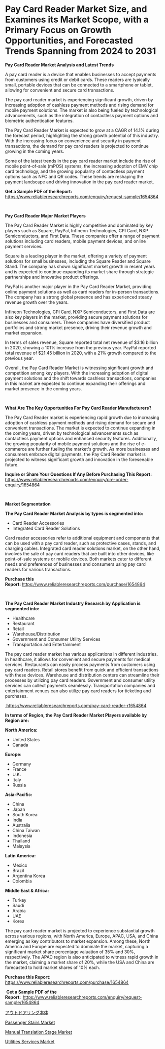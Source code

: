 <p><h1>Pay Card Reader Market Size, and Examines its Market Scope, with a Primary Focus on Growth Opportunities, and Forecasted Trends Spanning from 2024 to 2031</h1></p><p><strong>Pay Card Reader Market Analysis and Latest Trends</strong></p>
<p><p>A pay card reader is a device that enables businesses to accept payments from customers using credit or debit cards. These readers are typically small, portable devices that can be connected to a smartphone or tablet, allowing for convenient and secure card transactions.</p><p>The pay card reader market is experiencing significant growth, driven by increasing adoption of cashless payment methods and rising demand for mobile payment solutions. The market is also being fueled by technological advancements, such as the integration of contactless payment options and biometric authentication features.</p><p>The Pay Card Reader Market is expected to grow at a CAGR of 14.1% during the forecast period, highlighting the strong growth potential of this industry. With the increasing focus on convenience and security in payment transactions, the demand for pay card readers is projected to continue growing in the coming years.</p><p>Some of the latest trends in the pay card reader market include the rise of mobile point-of-sale (mPOS) systems, the increasing adoption of EMV chip card technology, and the growing popularity of contactless payment options such as NFC and QR codes. These trends are reshaping the payment landscape and driving innovation in the pay card reader market.</p></p>
<p><strong>Get a Sample PDF of the Report:&nbsp;</strong> <a href="https://www.reliableresearchreports.com/enquiry/request-sample/1654864">https://www.reliableresearchreports.com/enquiry/request-sample/1654864</a></p>
<p>&nbsp;</p>
<p><strong>Pay Card Reader Major Market Players</strong></p>
<p><p>The Pay Card Reader Market is highly competitive and dominated by key players such as Square, PayPal, Infineon Technologies, CPI Card, NXP Semiconductors, and First Data. These companies offer a range of payment solutions including card readers, mobile payment devices, and online payment services.</p><p>Square is a leading player in the market, offering a variety of payment solutions for small businesses, including the Square Reader and Square Stand. The company has shown significant market growth in recent years and is expected to continue expanding its market share through strategic partnerships and innovative product offerings.</p><p>PayPal is another major player in the Pay Card Reader Market, providing online payment solutions as well as card readers for in-person transactions. The company has a strong global presence and has experienced steady revenue growth over the years.</p><p>Infineon Technologies, CPI Card, NXP Semiconductors, and First Data are also key players in the market, providing secure payment solutions for businesses and consumers. These companies have diversified product portfolios and strong market presence, driving their revenue growth and market expansion.</p><p>In terms of sales revenue, Square reported total net revenue of $3.16 billion in 2020, showing a 101% increase from the previous year. PayPal reported total revenue of $21.45 billion in 2020, with a 21% growth compared to the previous year.</p><p>Overall, the Pay Card Reader Market is witnessing significant growth and competition among key players. With the increasing adoption of digital payment solutions and the shift towards cashless transactions, companies in this market are expected to continue expanding their offerings and market presence in the coming years.</p></p>
<p>&nbsp;</p>
<p><strong>What Are The Key Opportunities For Pay Card Reader Manufacturers?</strong></p>
<p><p>The Pay Card Reader market is experiencing rapid growth due to increasing adoption of cashless payment methods and rising demand for secure and convenient transactions. The market is expected to continue expanding in the coming years, driven by technological advancements such as contactless payment options and enhanced security features. Additionally, the growing popularity of mobile payment solutions and the rise of e-commerce are further fueling the market's growth. As more businesses and consumers embrace digital payments, the Pay Card Reader market is projected to witness significant growth and innovation in the foreseeable future.</p></p>
<p><strong>Inquire or Share Your Questions If Any Before Purchasing This Report:</strong> <a href="https://www.reliableresearchreports.com/enquiry/pre-order-enquiry/1654864">https://www.reliableresearchreports.com/enquiry/pre-order-enquiry/1654864</a></p>
<p>&nbsp;</p>
<p><strong>Market Segmentation</strong></p>
<p><strong>The Pay Card Reader Market Analysis by types is segmented into:</strong></p>
<p><ul><li>Card Reader Accessories</li><li>Integrated Card Reader Solutions</li></ul></p>
<p><p>Card reader accessories refer to additional equipment and components that can be used with a pay card reader, such as protective cases, stands, and charging cables. Integrated card reader solutions market, on the other hand, involves the sale of pay card readers that are built into other devices, like point-of-sale systems or mobile devices. Both markets cater to different needs and preferences of businesses and consumers using pay card readers for various transactions.</p></p>
<p><strong>Purchase this Report:&nbsp;</strong><a href="https://www.reliableresearchreports.com/purchase/1654864">https://www.reliableresearchreports.com/purchase/1654864</a></p>
<p>&nbsp;</p>
<p><strong>The Pay Card Reader Market Industry Research by Application is segmented into:</strong></p>
<p><ul><li>Healthcare</li><li>Restaurant</li><li>Retail</li><li>Warehouse/Distribution</li><li>Government and Consumer Utility Services</li><li>Transportation and Entertainment</li></ul></p>
<p><p>The pay card reader market has various applications in different industries. In healthcare, it allows for convenient and secure payments for medical services. Restaurants can easily process payments from customers using pay card readers. Retail stores benefit from quick and efficient transactions with these devices. Warehouse and distribution centers can streamline their processes by utilizing pay card readers. Government and consumer utility services can collect payments seamlessly. Transportation companies and entertainment venues can also utilize pay card readers for ticketing and purchases.</p></p>
<p><a href="https://www.reliableresearchreports.com/pay-card-reader-r1654864">&nbsp;https://www.reliableresearchreports.com/pay-card-reader-r1654864</a></p>
<p><strong>In terms of Region, the Pay Card Reader Market Players available by Region are:</strong></p>
<p>
    <p> <strong> North America: </strong>
        <ul>
            <li>United States</li>
            <li>Canada</li>
        </ul>
        </p> 
    <p> <strong> Europe: </strong>
        <ul>
            <li>Germany</li>
            <li>France</li>
            <li>U.K.</li>
            <li>Italy</li>
            <li>Russia</li>
        </ul>
        </p> 
    <p> <strong> Asia-Pacific: </strong>
        <ul>
            <li>China</li>
            <li>Japan</li>
            <li>South Korea</li>
            <li>India</li>
            <li>Australia</li>
            <li>China Taiwan</li>
            <li>Indonesia</li>
            <li>Thailand</li>
            <li>Malaysia</li>
        </ul>
        </p> 
    <p> <strong> Latin America: </strong>
        <ul>
            <li>Mexico</li>
            <li>Brazil</li>
            <li>Argentina Korea</li>
            <li>Colombia</li>
        </ul>
        </p> 
    <p> <strong> Middle East & Africa: </strong>
        <ul>
            <li>Turkey</li>
            <li>Saudi</li>
            <li>Arabia</li>
            <li>UAE</li>
            <li>Korea</li>
        </ul>
    </p>
    </p>
<p><p>The pay card reader market is projected to experience substantial growth across various regions, with North America, Europe, APAC, USA, and China emerging as key contributors to market expansion. Among these, North America and Europe are expected to dominate the market, capturing a significant market share percentage valuation of 35% and 30%, respectively. The APAC region is also anticipated to witness rapid growth in the market, claiming a market share of 20%, while the USA and China are forecasted to hold market shares of 10% each.</p></p>
<p><strong>Purchase this Report: </strong><a href="https://www.reliableresearchreports.com/purchase/1654864">https://www.reliableresearchreports.com/purchase/1654864</a></p>
<p>&nbsp;<strong>Get a Sample PDF of the Report:&nbsp;&nbsp;</strong><a href="https://www.reliableresearchreports.com/enquiry/request-sample/1654864">https://www.reliableresearchreports.com/enquiry/request-sample/1654864</a></p>
<p><strong></strong></p>
<p><p><a href="https://github.com/zekaoe592392/Market-Research-Report-List-2/blob/main/707788153236.md">アウトドアリング本体</a></p><p><a href="https://github.com/RickHolmes3/Market-Research-Report-List-4/blob/main/passenger-stairs-market.md">Passenger Stairs Market</a></p><p><a href="https://www.linkedin.com/pulse/manual-translation-stage-market-share-evolution-growth-trends-shf9e">Manual Translation Stage Market</a></p><p><a href="https://www.linkedin.com/pulse/utilities-services-market-research-report-its-history-forecast-cqmqc">Utilities Services Market</a></p></p>